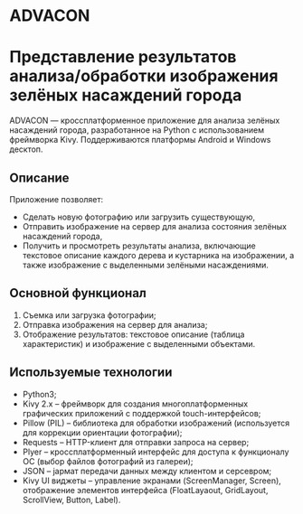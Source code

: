# ADVACON
# Представление результатов анализа/обработки изображения зелёных насаждений города

ADVACON — кроссплатформенное приложение для анализа зелёных насаждений города, разработанное на Python с использованием фреймворка Kivy. Поддерживаются платформы Android и Windows десктоп.

## Описание

Приложение позволяет:
- Сделать новую фотографию или загрузить существующую,
- Отправить изображение на сервер для анализа состояния зелёных насаждений города,
- Получить и просмотреть результаты анализа, включающие текстовое описание каждого дерева и кустарника на изображении, а также изображение с выделенными зелёными насаждениями.

## Основной функционал

1. Съемка или загрузка фотографии;
2. Отправка изображения на сервер для анализа;
3. Отображение результатов: текстовое описание (таблица характеристик) и изображение с выделенными объектами.

## Используемые технологии

- Python3;
- Kivy 2.x – фреймворк для создания многоплатформенных графических приложений с поддержкой touch-интерфейсов;
- Pillow (PIL) – библиотека для обработки изображений (используется для коррекции ориентации фотографии);
- Requests – HTTP-клиент для отправки запроса на сервер;
- Plyer – кроссплатформенный интерфейс для доступа к функционалу ОС (выбор файлов фотографий из галереи);
- JSON – jaрмат передачи данных между клиентом и серсевром;
- Kivy UI виджеты – управление экранами (ScreenManager, Screen), отображение элементов интерфейса (FloatLayaout, GridLayout, ScrollView, Button, Label).

